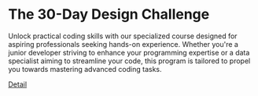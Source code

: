 # The 30-Day Design Challenge

Unlock practical coding skills with our specialized course designed for aspiring professionals seeking hands-on experience. Whether you're a junior developer striving to enhance your programming expertise or a data specialist aiming to streamline your code, this program is tailored to propel you towards mastering advanced coding tasks. 

[Detail](https://eduitfree.com/course/the-30-day-design-challenge)